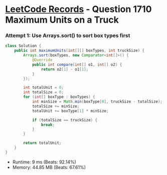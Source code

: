 # [LeetCode Records](../../README.md) - Question 1710 Maximum Units on a Truck

### Attempt 1: Use Arrays.sort() to sort box types first
```java
class Solution {
    public int maximumUnits(int[][] boxTypes, int truckSize) {
        Arrays.sort(boxTypes, new Comparator<int[]>() {
            @Override
            public int compare(int[] o1, int[] o2) {
                return o2[1] - o1[1];
            }
        });

        int totalUnit = 0;
        int totalSize = 0;
        for (int[] boxType : boxTypes) {
            int minSize = Math.min(boxType[0], truckSize - totalSize);
            totalSize += minSize;
            totalUnit += boxType[1] * minSize;

            if (totalSize == truckSize) {
                break;
            }
        }

        return totalUnit;
    }
}
```
- Runtime: 9 ms (Beats: 92.14%)
- Memory: 44.85 MB (Beats: 67.61%)

<br>
